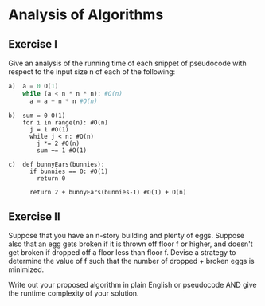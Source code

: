 # Analysis of Algorithms

## Exercise I

Give an analysis of the running time of each snippet of
pseudocode with respect to the input size n of each of the following:

```python
a)  a = 0 O(1)
    while (a < n * n * n): #O(n)
      a = a + n * n #O(n)
```

```
b)  sum = 0 O(1)
    for i in range(n): #O(n)
      j = 1 #O(1)
      while j < n: #O(n)
        j *= 2 #O(n)
        sum += 1 #O(1)
```

```
c)  def bunnyEars(bunnies):
      if bunnies == 0: #O(1)
        return 0

      return 2 + bunnyEars(bunnies-1) #O(1) + O(n)
```

## Exercise II

Suppose that you have an n-story building and plenty of eggs. Suppose also that an egg gets broken if it is thrown off floor f or higher, and doesn't get broken if dropped off a floor less than floor f. Devise a strategy to determine the value of f such that the number of dropped + broken eggs is minimized.

Write out your proposed algorithm in plain English or pseudocode AND give the runtime complexity of your solution.
